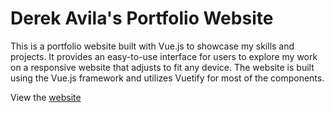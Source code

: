# Derek Avila's Portfolio Website

This is a portfolio website built with Vue.js to showcase my skills and projects. It provides an easy-to-use interface for users to explore my work on a responsive website that adjusts to fit any device. The website is built using the Vue.js framework and utilizes Vuetify for most of the components.

View the [website](https://portfolio-derek-avila.vercel.app/)
